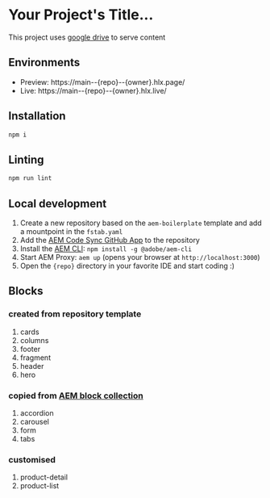 # Your Project's Title...
This project uses [google drive](https://drive.google.com/drive/folders/14ZbizIKD-2KR_V5DVt5BCCeLvCj-bHE7) to serve content

## Environments
- Preview: https://main--{repo}--{owner}.hlx.page/
- Live: https://main--{repo}--{owner}.hlx.live/

## Installation

```sh
npm i
```

## Linting

```sh
npm run lint
```

## Local development

1. Create a new repository based on the `aem-boilerplate` template and add a mountpoint in the `fstab.yaml`
1. Add the [AEM Code Sync GitHub App](https://github.com/apps/aem-code-sync) to the repository
1. Install the [AEM CLI](https://github.com/adobe/helix-cli): `npm install -g @adobe/aem-cli`
1. Start AEM Proxy: `aem up` (opens your browser at `http://localhost:3000`)
1. Open the `{repo}` directory in your favorite IDE and start coding :)

## Blocks
### created from repository template
1. cards
2. columns
3. footer
4. fragment
5. header
6. hero
### copied from [AEM block collection](https://github.com/adobe/aem-block-collection/tree/main/blocks)
1. accordion
2. carousel
3. form
4. tabs
### customised
1. product-detail
2. product-list
